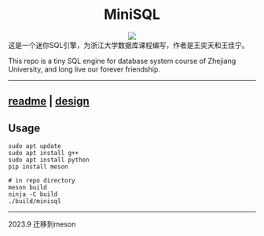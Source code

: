 <div align=center><h1>MiniSQL</h1></div>

<div align=center>
    <img src="https://github.com/JianingWang43/miniSQL/blob/main/doc/minisql.ico">
</div>
这是一个迷你SQL引擎，为浙江大学数据库课程编写，作者是王奕天和王佳宁。

This repo is a tiny SQL engine for database system course of Zhejiang University, and long live our forever friendship.

---
[readme](https://github.com/JianingWang43/miniSQL/blob/main/doc/README.md) | [design](https://github.com/JianingWang43/miniSQL/blob/main/doc/design.md)
---
## Usage
```
sudo apt update
sudo apt install g++
sudo apt install python
pip install meson

# in repo directory
meson build
ninja -C build
./build/minisql
```
---
2023.9 迁移到meson
